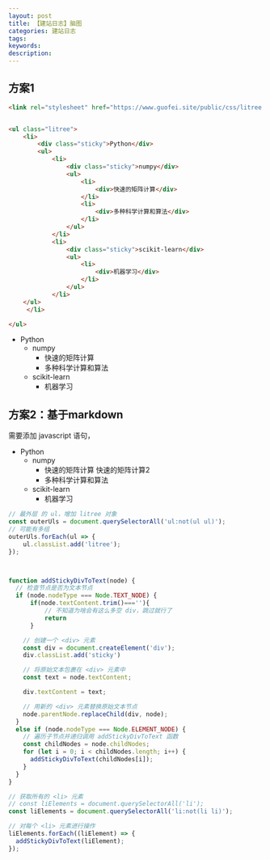 ```yaml
---
layout: post
title: 【建站日志】脑图
categories: 建站日志
tags:
keywords:
description:
---
```



## 方案1

```html
<link rel="stylesheet" href="https://www.guofei.site/public/css/litree.css">


<ul class="litree">
    <li>
        <div class="sticky">Python</div>
        <ul>
            <li>
                <div class="sticky">numpy</div>
                <ul>
                    <li>
                        <div>快速的矩阵计算</div>
                    </li>
                    <li>
                        <div>多种科学计算和算法</div>
                    </li>
                </ul>
            </li>
            <li>
                <div class="sticky">scikit-learn</div>
                <ul>
                    <li>
                        <div>机器学习</div>
                    </li>
                </ul>
            </li>
    </ul>
     </li>       

</ul>

```
<link rel="stylesheet" href="https://www.guofei.site/public/css/litree.css">


<ul class="litree">
    <li>
        <div class="sticky">Python</div>
        <ul>
            <li>
                <div class="sticky">numpy</div>
                <ul>
                    <li>
                        <div>快速的矩阵计算</div>
                    </li>
                    <li>
                        <div>多种科学计算和算法</div>
                    </li>
                </ul>
            </li>
            <li>
                <div class="sticky">scikit-learn</div>
                <ul>
                    <li>
                        <div>机器学习</div>
                    </li>
                </ul>
            </li>
    </ul>
     </li>       

</ul>



## 方案2：基于markdown

需要添加 javascript 语句，


- Python
    - numpy
        - 快速的矩阵计算
        快速的矩阵计算2
        - 多种科学计算和算法
    - scikit-learn
        - 机器学习



```javascript
// 最外层 的 ul，增加 litree 对象
const outerUls = document.querySelectorAll('ul:not(ul ul)');
// 可能有多组
outerUls.forEach(ul => {
    ul.classList.add('litree');
});



function addStickyDivToText(node) {
  // 检查节点是否为文本节点
  if (node.nodeType === Node.TEXT_NODE) {
      if(node.textContent.trim()===''){
          // 不知道为啥会有这么多空 div，跳过就行了
          return
      }

    // 创建一个 <div> 元素
    const div = document.createElement('div');
    div.classList.add('sticky')

    // 将原始文本包裹在 <div> 元素中
    const text = node.textContent;

    div.textContent = text;

    // 用新的 <div> 元素替换原始文本节点
    node.parentNode.replaceChild(div, node);
  }
  else if (node.nodeType === Node.ELEMENT_NODE) {
    // 遍历子节点并递归调用 addStickyDivToText 函数
    const childNodes = node.childNodes;
    for (let i = 0; i < childNodes.length; i++) {
      addStickyDivToText(childNodes[i]);
    }
  }
}

// 获取所有的 <li> 元素
// const liElements = document.querySelectorAll('li');
const liElements = document.querySelectorAll('li:not(li li)');

// 对每个 <li> 元素进行操作
liElements.forEach((liElement) => {
  addStickyDivToText(liElement);
});
```

<script>
// 最外层 的 ul，增加 litree 对象
const outerUls = document.querySelectorAll('ul:not(ul ul)');
// 可能有多组
outerUls.forEach(ul => {
    ul.classList.add('litree');
});



function addStickyDivToText(node) {
  // 检查节点是否为文本节点
  if (node.nodeType === Node.TEXT_NODE) {
      if(node.textContent.trim()===''){
          // 不知道为啥会有这么多空 div，跳过就行了
          return
      }

    // 创建一个 <div> 元素
    const div = document.createElement('div');
    div.classList.add('sticky')

    // 将原始文本包裹在 <div> 元素中
    const text = node.textContent;

    div.textContent = text;

    // 用新的 <div> 元素替换原始文本节点
    node.parentNode.replaceChild(div, node);
  }
  else if (node.nodeType === Node.ELEMENT_NODE) {
    // 遍历子节点并递归调用 addStickyDivToText 函数
    const childNodes = node.childNodes;
    for (let i = 0; i < childNodes.length; i++) {
      addStickyDivToText(childNodes[i]);
    }
  }
}

// 获取所有的 <li> 元素
// const liElements = document.querySelectorAll('li');
const liElements = document.querySelectorAll('li:not(li li)');

// 对每个 <li> 元素进行操作
liElements.forEach((liElement) => {
  addStickyDivToText(liElement);
});
</script>